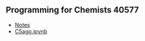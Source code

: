 ## Programming for Chemists 40577
  - [Notes](/files/mainPFC.pdf)
  - [C5ago.ipynb](/python/Untitled3.ipynb)
